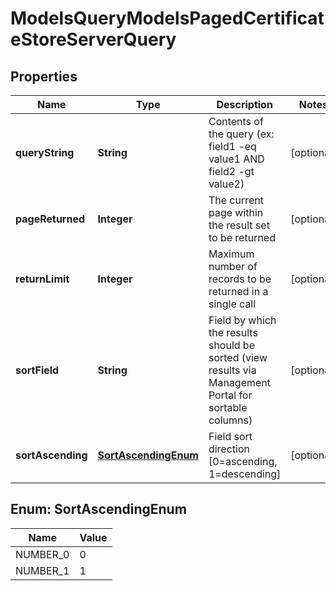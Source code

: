 

# ModelsQueryModelsPagedCertificateStoreServerQuery


## Properties

| Name | Type | Description | Notes |
|------------ | ------------- | ------------- | -------------|
|**queryString** | **String** | Contents of the query (ex: field1 -eq value1 AND field2 -gt value2) |  [optional] |
|**pageReturned** | **Integer** | The current page within the result set to be returned |  [optional] |
|**returnLimit** | **Integer** | Maximum number of records to be returned in a single call |  [optional] |
|**sortField** | **String** | Field by which the results should be sorted (view results via Management Portal for sortable columns) |  [optional] |
|**sortAscending** | [**SortAscendingEnum**](#SortAscendingEnum) | Field sort direction [0&#x3D;ascending, 1&#x3D;descending] |  [optional] |



## Enum: SortAscendingEnum

| Name | Value |
|---- | -----|
| NUMBER_0 | 0 |
| NUMBER_1 | 1 |



